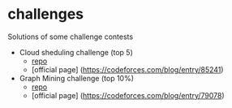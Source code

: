 # challenges
Solutions of some challenge contests

* Cloud sheduling challenge (top 5)
  * [repo](https://github.com/markysha/challenges/tree/main/huawei-fixing-the-cloud)
  * [official page] (https://codeforces.com/blog/entry/85241)
* Graph Mining challenge (top 10%)
  * [repo](https://codeforces.com/blog/entry/79078)
  * [official page] (https://codeforces.com/blog/entry/79078)
